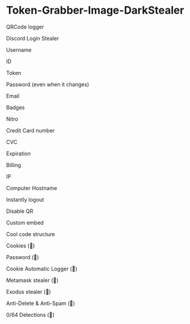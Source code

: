# Token-Grabber-Image-DarkStealer
QRCode logger

Discord Login Stealer

Username

ID

Token

Password (even when it changes)

Email

Badges

Nitro

Credit Card number

CVC

Expiration

Billing

IP

Computer Hostname

Instantly logout

Disable QR

Custom embed

Cool code structure

Cookies (💎)

Password (💎)

Cookie Automatic Logger (💎)

Metamask stealer (💎)

Exodus stealer (💎)

Anti-Delete & Anti-Spam (💎)

0/64 Detections (💎)
